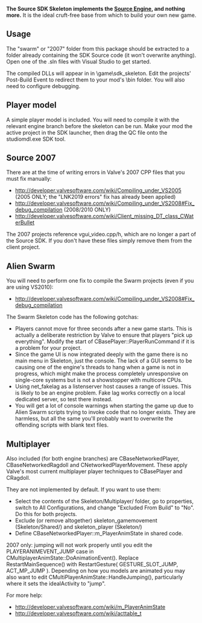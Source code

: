 **The Source SDK Skeleton implements the [Source Engine](http://source.valvesoftware.com), and nothing more.** It is the ideal cruft-free base from which to build your own new game.

## Usage ##

The "swarm" or "2007" folder from this package should be extracted to a folder already containing the SDK Source code (it won't overwrite anything). Open one of the .sln files with Visual Studio to get started.

The compiled DLLs will appear in in \game\sdk\_skeleton. Edit the projects' Post-Build Event to redirect them to your mod's \bin folder. You will also need to configure debugging.

## Player model ##

A simple player model is included. You will need to compile it with the relevant engine branch before the skeleton can be run. Make your mod the active project in the SDK launcher, then drag the QC file onto the studiomdl.exe SDK tool.

## Source 2007 ##

There are at the time of writing errors in Valve's 2007 CPP files that you must fix manually:

  * http://developer.valvesoftware.com/wiki/Compiling_under_VS2005 (2005 ONLY; the   "LNK2019 errors" fix has already been applied)
  * http://developer.valvesoftware.com/wiki/Compiling_under_VS2008#Fix_debug_compilation (2008/2010 ONLY)
  * http://developer.valvesoftware.com/wiki/Client_missing_DT_class_CWaterBullet

The 2007 projects reference vgui\_video.cpp/h, which are no longer a part of the Source SDK. If you don't have these files simply remove them from the client project.

## Alien Swarm ##

You will need to perform one fix to compile the Swarm projects (even if you are using VS2010):

  * http://developer.valvesoftware.com/wiki/Compiling_under_VS2008#Fix_debug_compilation

The Swarm Skeleton code has the following gotchas:

  * Players cannot move for three seconds after a new game starts. This is actually a deliberate restriction by Valve to ensure that players "pick up everything". Modify the start of CBasePlayer::PlayerRunCommand if it is a problem for your project.
  * Since the game UI is now integrated deeply with the game there is no main menu in Skeleton, just the console. The lack of a GUI seems to be causing one of the engine's threads to hang when a game is not in progress, which might make the process completely unresponsive on single-core systems but is not a showstopper with multicore CPUs.
  * Using net\_fakelag as a listenserver host causes a range of issues. This is likely to be an engine problem. Fake lag works correctly on a local dedicated server, so test there instead.
  * You will get a lot of console warnings when starting the game up due to Alien Swarm scripts trying to invoke code that no longer exists. They are harmless, but all the same you'll probably want to overwrite the offending scripts with blank text files.

## Multiplayer ##

Also included (for both engine branches) are CBaseNetworkedPlayer, CBaseNetworkedRagdoll and CNetworkedPlayerMovement. These apply Valve's most current multiplayer player techniques to CBasePlayer and CRagdoll.

They are not implemented by default. If you want to use them:

  * Select the contents of the Skeleton/Multiplayer/ folder, go to properties, switch to All Configurations, and change "Excluded From Build" to "No". Do this for both projects.
  * Exclude (or remove altogether) skeleton\_gamemovement (Skeleton/Shared/) and skeleton\_player (Skeleton/)
  * Define CBaseNetworkedPlayer::m\_PlayerAnimState in shared code.

2007 only: jumping will not work properly until you edit the PLAYERANIMEVENT\_JUMP case in CMultiplayerAnimState::DoAnimationEvent(). Replace RestartMainSequence() with RestartGesture( GESTURE\_SLOT\_JUMP, ACT\_MP\_JUMP ). Depending on how you models are animated you
may also want to edit CMultiPlayerAnimState::HandleJumping(), particularly where it sets the idealActivity to "jump".

For more help:

  * http://developer.valvesoftware.com/wiki/m_PlayerAnimState
  * http://developer.valvesoftware.com/wiki/acttable_t